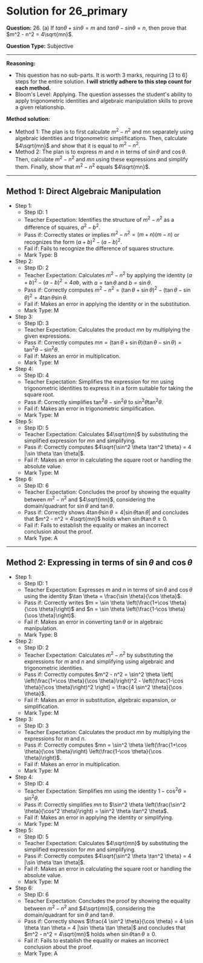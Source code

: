 # Solution for 26_primary

**Question:** 26. (a) If $tan \theta + sin \theta = m$ and $tan \theta - sin \theta = n$, then prove that $m^2 - n^2 = 4\sqrt{mn}$.

**Question Type:** Subjective

---

**Reasoning:**
- This question has no sub-parts. It is worth 3 marks, requiring [3 to 6] steps for the entire solution. **I will strictly adhere to this step count for each method.**
- Bloom's Level: Applying. The question assesses the student's ability to apply trigonometric identities and algebraic manipulation skills to prove a given relationship.

**Method solution:**
- Method 1: The plan is to first calculate $m^2 - n^2$ and $mn$ separately using algebraic identities and trigonometric simplifications. Then, calculate $4\sqrt{mn}$ and show that it is equal to $m^2 - n^2$.
- Method 2: The plan is to express $m$ and $n$ in terms of $\sin \theta$ and $\cos \theta$. Then, calculate $m^2 - n^2$ and $mn$ using these expressions and simplify them. Finally, show that $m^2 - n^2$ equals $4\sqrt{mn}$.

---
**Method 1: Direct Algebraic Manipulation**
---
- Step 1:
  - Step ID: 1
  - Teacher Expectation: Identifies the structure of $m^2 - n^2$ as a difference of squares, $a^2 - b^2$.
  - Pass if: Correctly states or implies $m^2 - n^2 = (m+n)(m-n)$ or recognizes the form $(a+b)^2 - (a-b)^2$.
  - Fail if: Fails to recognize the difference of squares structure.
  - Mark Type: B
- Step 2:
  - Step ID: 2
  - Teacher Expectation: Calculates $m^2 - n^2$ by applying the identity $(a+b)^2 - (a-b)^2 = 4ab$, with $a = \tan \theta$ and $b = \sin \theta$.
  - Pass if: Correctly computes $m^2 - n^2 = (\tan \theta + \sin \theta)^2 - (\tan \theta - \sin \theta)^2 = 4 \tan \theta \sin \theta$.
  - Fail if: Makes an error in applying the identity or in the substitution.
  - Mark Type: M
- Step 3:
  - Step ID: 3
  - Teacher Expectation: Calculates the product $mn$ by multiplying the given expressions.
  - Pass if: Correctly computes $mn = (\tan \theta + \sin \theta)(\tan \theta - \sin \theta) = \tan^2 \theta - \sin^2 \theta$.
  - Fail if: Makes an error in multiplication.
  - Mark Type: M
- Step 4:
  - Step ID: 4
  - Teacher Expectation: Simplifies the expression for $mn$ using trigonometric identities to express it in a form suitable for taking the square root.
  - Pass if: Correctly simplifies $\tan^2 \theta - \sin^2 \theta$ to $\sin^2 \theta \tan^2 \theta$.
  - Fail if: Makes an error in trigonometric simplification.
  - Mark Type: M
- Step 5:
  - Step ID: 5
  - Teacher Expectation: Calculates $4\sqrt{mn}$ by substituting the simplified expression for $mn$ and simplifying.
  - Pass if: Correctly computes $4\sqrt{\sin^2 \theta \tan^2 \theta} = 4 |\sin \theta \tan \theta|$.
  - Fail if: Makes an error in calculating the square root or handling the absolute value.
  - Mark Type: M
- Step 6:
  - Step ID: 6
  - Teacher Expectation: Concludes the proof by showing the equality between $m^2 - n^2$ and $4\sqrt{mn}$, considering the domain/quadrant for $\sin \theta$ and $\tan \theta$.
  - Pass if: Correctly shows $4 \tan \theta \sin \theta = 4 |\sin \theta \tan \theta|$ and concludes that $m^2 - n^2 = 4\sqrt{mn}$ holds when $\sin \theta \tan \theta \ge 0$.
  - Fail if: Fails to establish the equality or makes an incorrect conclusion about the proof.
  - Mark Type: A

---
**Method 2: Expressing in terms of $\sin \theta$ and $\cos \theta$**
---
- Step 1:
  - Step ID: 1
  - Teacher Expectation: Expresses $m$ and $n$ in terms of $\sin \theta$ and $\cos \theta$ using the identity $\tan \theta = \frac{\sin \theta}{\cos \theta}$.
  - Pass if: Correctly writes $m = \sin \theta \left(\frac{1+\cos \theta}{\cos \theta}\right)$ and $n = \sin \theta \left(\frac{1-\cos \theta}{\cos \theta}\right)$.
  - Fail if: Makes an error in converting $\tan \theta$ or in algebraic manipulation.
  - Mark Type: B
- Step 2:
  - Step ID: 2
  - Teacher Expectation: Calculates $m^2 - n^2$ by substituting the expressions for $m$ and $n$ and simplifying using algebraic and trigonometric identities.
  - Pass if: Correctly computes $m^2 - n^2 = \sin^2 \theta \left[ \left(\frac{1+\cos \theta}{\cos \theta}\right)^2 - \left(\frac{1-\cos \theta}{\cos \theta}\right)^2 \right] = \frac{4 \sin^2 \theta}{\cos \theta}$.
  - Fail if: Makes an error in substitution, algebraic expansion, or simplification.
  - Mark Type: M
- Step 3:
  - Step ID: 3
  - Teacher Expectation: Calculates the product $mn$ by multiplying the expressions for $m$ and $n$.
  - Pass if: Correctly computes $mn = \sin^2 \theta \left(\frac{1+\cos \theta}{\cos \theta}\right) \left(\frac{1-\cos \theta}{\cos \theta}\right)$.
  - Fail if: Makes an error in multiplication.
  - Mark Type: M
- Step 4:
  - Step ID: 4
  - Teacher Expectation: Simplifies $mn$ using the identity $1-\cos^2 \theta = \sin^2 \theta$.
  - Pass if: Correctly simplifies $mn$ to $\sin^2 \theta \left(\frac{\sin^2 \theta}{\cos^2 \theta}\right) = \sin^2 \theta \tan^2 \theta$.
  - Fail if: Makes an error in applying the identity or simplifying.
  - Mark Type: M
- Step 5:
  - Step ID: 5
  - Teacher Expectation: Calculates $4\sqrt{mn}$ by substituting the simplified expression for $mn$ and simplifying.
  - Pass if: Correctly computes $4\sqrt{\sin^2 \theta \tan^2 \theta} = 4 |\sin \theta \tan \theta|$.
  - Fail if: Makes an error in calculating the square root or handling the absolute value.
  - Mark Type: M
- Step 6:
  - Step ID: 6
  - Teacher Expectation: Concludes the proof by showing the equality between $m^2 - n^2$ and $4\sqrt{mn}$, considering the domain/quadrant for $\sin \theta$ and $\tan \theta$.
  - Pass if: Correctly shows $\frac{4 \sin^2 \theta}{\cos \theta} = 4 \sin \theta \tan \theta = 4 |\sin \theta \tan \theta|$ and concludes that $m^2 - n^2 = 4\sqrt{mn}$ holds when $\sin \theta \tan \theta \ge 0$.
  - Fail if: Fails to establish the equality or makes an incorrect conclusion about the proof.
  - Mark Type: A